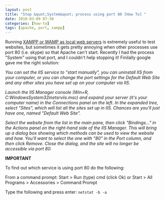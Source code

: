 ```yaml
---
layout: post
title: "Stop &quot;System&quot; process using port 80 [How To] "
date: 2010-03-09 07:30
categories: [how-to]
tags: [apache, port, xampp]
---
```

Running [XAMPP or WAMP as local web servers](http://blog.teocomi.com/run-a-local-web-server-easily/) is extremely useful to test websites, but sometimes it gets pretty annoying when other processes use port 80 (i.e. skype) so that Apache can't start.
Recently I had the process "System" using that port, and I couldn't help stopping it! Finilally google gave me the right solution:

*You can set the IIS service to "start manually", you can uninstall IIS from your computer, or you can change the port settings for the Default Web Site and any other sites you have set up on your computer via IIS.*

*Launch the IIS Manager console (Win+R, C:WindowsSystem32inetsrviis.msc) and expand your server (it's your computer name) in the Connections panel on the left. In the expanded tree, select "Sites", which will list all the sites set up in IIS. Chances are you'll just have one, named "Default Web Site".*

*Select the website from the list in the main pane, then click "Bindings..." in the Actions panel on the right-hand side of the IIS Manager. This will bring up a dialog box showing which methods can be used to view the website and how. You'll want to select the one with "80" in the Port column, and then click Remove. Close the dialog, and the site will no longer be accessible via port 80.*

**IMPORTANT**

To find out which service is using port 80 do the following:

From a command prompt: Start > Run (type) cmd (click Ok) or Start > All Programs > Accessories > Command Prompt

Type the following and press enter:
`netstat -b -a`
